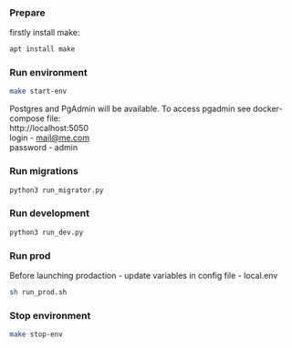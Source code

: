 ### Prepare
firstly install make:
```bash
apt install make
```

### Run environment
```bash
make start-env
```
Postgres and PgAdmin will be available. To access pgadmin see docker-compose file: \
http://localhost:5050 \
login - mail@me.com \
password - admin

### Run migrations
```bash
python3 run_migrator.py
```

### Run development
```bash
python3 run_dev.py
```

### Run prod
Before launching prodaction - update variables in config file - local.env
```bash
sh run_prod.sh
```

### Stop environment
```bash
make stop-env
```